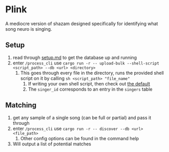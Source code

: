 # Plink
A mediocre version of shazam designed specifically for identifying what song neuro is singing.

## Setup
1. read through [setup.md](setup.md) to get the database up and running
2. enter `/process_cli` use `cargo run -r -- upload-bulk --shell-script <script_path> --db <url> <directory>`
    1. This goes through every file in the directory, runs the provided shell script on it by calling `sh <script_path> "file_name"`
        1. If writing your own shell script, then check out [the default](scripts/single_wrapper.sh)
        2. The `singer_id` corresponds to an entry in the `singers` table

## Matching
1. get any sample of a single song (can be full or partial) and pass it through
2. enter `/process_cli` use `cargo run -r -- discover --db <url> <file_path>`
    1. Other config options can be found in the command help
3. Will output a list of potential matches